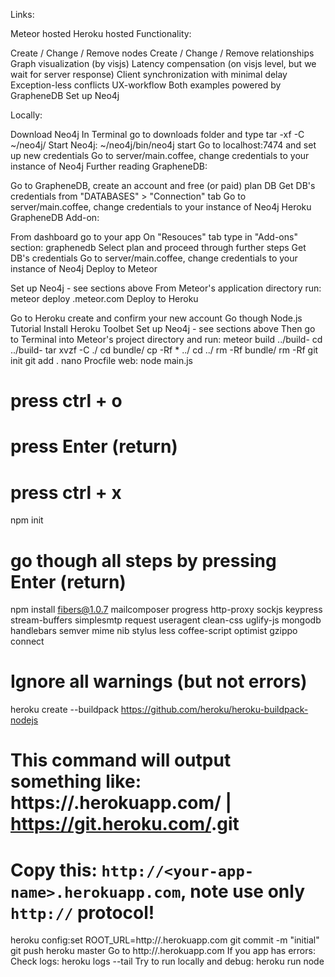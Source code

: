 Links:

Meteor hosted
Heroku hosted
Functionality:

Create / Change / Remove nodes
Create / Change / Remove relationships
Graph visualization (by visjs)
Latency compensation (on visjs level, but we wait for server response)
Client synchronization with minimal delay
Exception-less conflicts UX-workflow
Both examples powered by GrapheneDB
Set up Neo4j

Locally:

Download Neo4j
In Terminal go to downloads folder and type tar -xf <downloaded filename> -C ~/neo4j/
Start Neo4j: ~/neo4j/bin/neo4j start
Go to localhost:7474 and set up new credentials
Go to server/main.coffee, change credentials to your instance of Neo4j
Further reading
GrapheneDB:

Go to GrapheneDB, create an account and free (or paid) plan DB
Get DB's credentials from "DATABASES" > "Connection" tab
Go to server/main.coffee, change credentials to your instance of Neo4j
Heroku GrapheneDB Add-on:

From dashboard go to your app
On "Resouces" tab type in "Add-ons" section: graphenedb
Select plan and proceed through further steps
Get DB's credentials
Go to server/main.coffee, change credentials to your instance of Neo4j
Deploy to Meteor

Set up Neo4j - see sections above
From Meteor's application directory run:
meteor deploy <your-app-name>.meteor.com
Deploy to Heroku

Go to Heroku create and confirm your new account
Go though Node.js Tutorial
Install Heroku Toolbet
Set up Neo4j - see sections above
Then go to Terminal into Meteor's project directory and run:
meteor build ../build-<your-app-name>
cd ../build-<your-app-name>
tar xvzf <name-of-archive> -C ./
cd bundle/
cp -Rf * ../
cd ../
rm -Rf bundle/
rm -Rf <name-of-archive>
git init 
git add .
nano Procfile
web: node main.js
# press ctrl + o
# press Enter (return)
# press ctrl + x
npm init
# go though all steps by pressing Enter (return)
npm install fibers@1.0.7 mailcomposer progress http-proxy sockjs keypress stream-buffers simplesmtp request useragent clean-css uglify-js mongodb handlebars semver mime nib stylus less coffee-script optimist gzippo connect
# Ignore all warnings (but not errors)
heroku create <your-app-name> --buildpack https://github.com/heroku/heroku-buildpack-nodejs
# This command will output something like: https://<your-app-name>.herokuapp.com/ | https://git.heroku.com/<your-app-name>.git
# Copy this: `http://<your-app-name>.herokuapp.com`, note use only `http://` protocol!
heroku config:set ROOT_URL=http://<your-app-name>.herokuapp.com
git commit -m "initial"
git push heroku master
Go to http://<your-app-name>.herokuapp.com
If you app has errors:
Check logs: heroku logs --tail
Try to run locally and debug: heroku run node